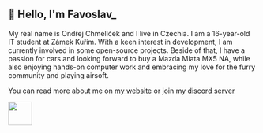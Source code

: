 ## 👋 Hello, I'm Favoslav_

My real name is Ondřej Chmelíček and I live in Czechia. I am a 16-year-old IT student at Zámek Kuřim. With a keen interest in development, I am currently involved in some open-source projects. Beside of that, I have a passion for cars and looking forward to buy a Mazda Miata MX5 NA, while also enjoying hands-on computer work and embracing my love for the furry community and playing airsoft.

You can read more about me on [my website](https://www.favoslav.cz/about/) or join my [discord server](https://dsc.favoslav.cz)

<a href="https://ko-fi.com/Y8Y7MIGB1"><img src="https://storage.ko-fi.com/cdn/kofi3.png?v=3" height="48" ></a>
